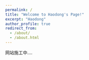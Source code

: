 ```yaml
---
permalink: /
title: "Welcome to Haodong's Page!"
excerpt: "Haodong"
author_profile: true
redirect_from: 
  - /about/
  - /about.html
---
```



网站施工中....
